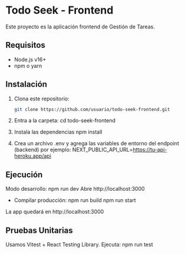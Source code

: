 # Todo Seek - Frontend

Este proyecto es la aplicación frontend de Gestión de Tareas.

## Requisitos
- Node.js v16+
- npm o yarn

## Instalación
1. Clona este repositorio:
   ```bash
   git clone https://github.com/usuario/todo-seek-frontend.git

2. Entra a la carpeta:
cd todo-seek-frontend

3. Instala las dependencias
npm install

4. Crea un archivo .env y agrega las variables de entorno del endpoint (backend)
por ejemplo: NEXT_PUBLIC_API_URL=https://tu-api-heroku.app/api


## Ejecución
Modo desarrollo: npm run dev
Abre http://localhost:3000

- Compilar producción:
npm run build
npm run start

La app quedará en http://localhost:3000


## Pruebas Unitarias
Usamos Vitest + React Testing Library.
Ejecuta: npm run test





